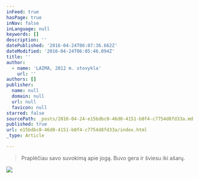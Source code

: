```yaml
---
inFeed: true
hasPage: true
inNav: false
inLanguage: null
keywords: []
description: ''
datePublished: '2016-04-24T06:07:36.662Z'
dateModified: '2016-04-24T06:05:46.094Z'
title: ''
author:
  - name: 'LAIMA, 2012 m. stovykla'
    url: ''
authors: []
publisher:
  name: null
  domain: null
  url: null
  favicon: null
starred: false
sourcePath: _posts/2016-04-24-e15bdbc0-46d0-4151-b0f4-c7754d8fd33a.md
published: true
url: e15bdbc0-46d0-4151-b0f4-c7754d8fd33a/index.html
_type: Article

---
```

> Praplėčiau savo suvokimą apie jogą. Buvo gera ir šviesu iki ašarų.

![](https://the-grid-user-content.s3-us-west-2.amazonaws.com/752d4830-b0ee-4d06-9ef8-ca9d7f5628cd.jpg)